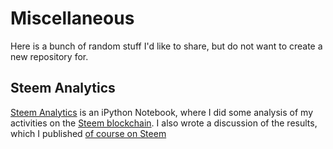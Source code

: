 # Miscellaneous

Here is a bunch of random stuff I'd like to share, but do not want to create a new repository for.

## Steem Analytics

[Steem Analytics](steem_analytics/SteemAnalytics.ipynb) is an iPython Notebook, where I did some analysis of my activities on the [Steem blockchain](https://steemit.com/). I also wrote a discussion of the results, which I published [of course on Steem](https://steemit.com/steem/@cpufronz/a-data-science-approach-to-steem-upvotes-curation-rewards-and-delegations)
